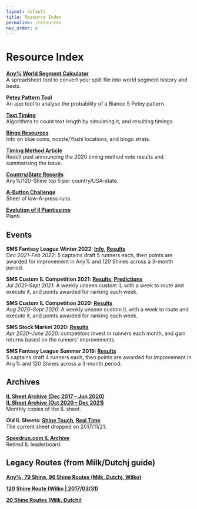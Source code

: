 ```yaml
---
layout: default
title: Resource Index
permalink: /resources
nav_order: 4
---
```


# Resource Index

**[Any% World Segment Calculator](https://docs.google.com/spreadsheets/d/1v-FhUuG77YuWI8zTrCd8S8TZYM0V2JDqHzhaFiLHn8E/edit?usp=sharing)**  
A spreadsheet tool to convert your split file into world segment history and bests.

**[Petey Pattern Tool](https://naosanpoyo.github.io/PeteyPattern/)**  
An app tool to analyse the probability of a Bianco 5 Petey pattern.

**[Text Timing](https://github.com/JpepWasTaken/Sunshine-Text-Stuff)**  
Algorithms to count text length by simulating it, and resulting timings.

**[Bingo Resources](https://docs.google.com/spreadsheets/d/1b8QYMr8DeSAtjjIhWHQ0JRY52W-bqknXQ1iyfqEzMiQ/)**  
Info on blue coins, nozzle/Yoshi locations, and bingo strats.

**[Timing Method Article](https://www.reddit.com/r/speedrun/comments/f8scnj/super_mario_sunshine_hacked_file_now_legal_on/)**  
Reddit post announcing the 2020 timing method vote results and summarising the issue.

**[Country/State Records](https://docs.google.com/spreadsheets/d/14ObyYlGo62P_xqgY8vUC11AMMnitdRsWytw0pVUs1jE)**  
Any%/120-Shine top 5 per country/USA-state.

**[A-Button Challenge](https://docs.google.com/spreadsheets/d/1j5OVfqqp97LhKHJja96h2SX5ZoFjaHiE7nvXgAYauMI)**  
Sheet of low-A-press runs.

**[Evolution of Il Piantissimo](https://imgur.com/a/Zrfw9)**  
Pianti.

## Events
**SMS Fantasy League Winter 2022: [Info](https://docs.google.com/document/d/1CzzHHdyygT7a2nc0P9Gilm2EfrWxz4_pK_ac9Mca_iE/), [Results](https://docs.google.com/spreadsheets/d/1YCk46PndG4iG3Df3m2CrJHL7kPNlx85HBId8d_j1ouk/)**  
*Dec 2021–Feb 2022*: 5 captains draft 5 runners each, then points are awarded for improvement in Any% and 120 Shines across a 3-month period.

**SMS Custom IL Competition 2021: [Results](https://docs.google.com/spreadsheets/d/16cBdUvXORcb94EsIbTV8l-uyDdfjccDTXuFuTZnh1Qc/), [Predictions](https://docs.google.com/spreadsheets/d/1j2X8cX-w23Owo8jJa9oDHJaT52l_j2SCnX9RCYlpItI)**  
*Jul 2021–Sept 2021*: A weekly unseen custom IL with a week to route and execute it, and points awarded for ranking each week.

**SMS Custom IL Competition 2020: [Results](https://docs.google.com/spreadsheets/d/1wVYrVvGsBOTnuIIfvbNU9GAkXWxUzHOYtq_pUUbYhsw/)**  
*Aug 2020–Sept 2020*: A weekly unseen custom IL with a week to route and execute it, and points awarded for ranking each week.

**SMS Stock Market 2020: [Results](https://docs.google.com/spreadsheets/d/1TnPHkA65_yGJLbRlL7AfPdpGfCf9t-K4df8kqVZH0z8/)**  
*Apr 2020–June 2020*: competitors invest in runners each month, and gain returns based on the runners' improvements.

**SMS Fantasy League Summer 2019: [Results](https://docs.google.com/spreadsheets/d/1da6kRY0BJrqdPs1Jjt-D3jiJcorqYPsvWzQDgKeC4o4/)**  
5 captains draft 4 runners each, then points are awarded for improvement in Any% and 120 Shines across a 3-month period.
## Archives
**[IL Sheet Archive (Dec 2017 – Jun 2020)](https://drive.google.com/drive/folders/14mht3IvI2_HHumptD8eeihrlWf0XpARV)**  
**[IL Sheet Archive (Oct 2020 – Dec 2021)](https://drive.google.com/drive/u/0/folders/1yDb0_H9hWTMP0K8jnXF2ciwKwyAe5LB-)**  
Monthly copies of the IL sheet.

**Old IL Sheets: [Shine Touch](https://docs.google.com/spreadsheets/d/1VAnfcIXF0yIkr7wkIgHOLFPNXNWaCo3MwTNjUutMom4), [Real Time](https://docs.google.com/spreadsheets/d/1Aj9LVDlZCCOoG_llHRmfLuPqkpg5cOsonLf2xNB8xpM)**  
The current sheet dropped on 2017/11/21.

**[Speedrun.com IL Archive](https://docs.google.com/spreadsheets/d/1saxi0Yi2FLM4sJq8VpdEJJO5ZLOvYLcJGYUvmiBwJWg)**  
Retired IL leaderboard.

## Legacy Routes (from Milk/Dutchj guide)

**[Any%, 79 Shine, 96 Shine Routes (Milk, Dutchj, Wilko)](https://docs.google.com/spreadsheets/d/19wxG81nHkHlGVPRJZJKp8VcxSeGbRZnKmR9lN7jJSwM/edit#gid=1743316251)**

**[120 Shine Route (Wilko \| 2017/03/31)](https://docs.google.com/spreadsheets/d/1I2gojd6k2-fiDhW92VFG7C6_-CpGjrDS3H2ai8knDEg/edit#gid=0)**

**[20 Shine Routes (Milk, Dutchj)](https://docs.google.com/spreadsheets/d/19wxG81nHkHlGVPRJZJKp8VcxSeGbRZnKmR9lN7jJSwM/edit#gid=892750369)**
